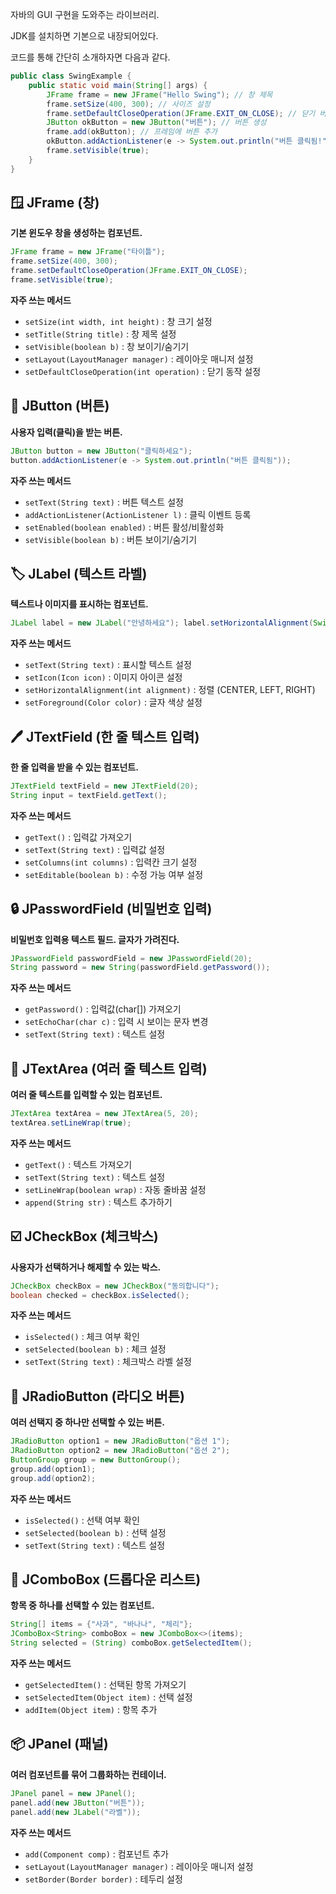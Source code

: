 자바의 GUI 구현을 도와주는 라이브러리.

JDK를 설치하면 기본으로 내장되어있다.

코드를 통해 간단히 소개하자면 다음과 같다.

```java
public class SwingExample {
    public static void main(String[] args) {
        JFrame frame = new JFrame("Hello Swing"); // 창 제목
        frame.setSize(400, 300); // 사이즈 설정
        frame.setDefaultCloseOperation(JFrame.EXIT_ON_CLOSE); // 닫기 버튼 클릭시 동작
        JButton okButton = new JButton("버튼"); // 버튼 생성
        frame.add(okButton); // 프레임에 버튼 추가
        okButton.addActionListener(e -> System.out.println("버튼 클릭됨!")); // 람다함수를 이용한 이벤트 리스너
        frame.setVisible(true);
    }
}
```

## 🪟 JFrame (창)

**기본 윈도우 창을 생성하는 컴포넌트.**

```java
JFrame frame = new JFrame("타이틀");
frame.setSize(400, 300);
frame.setDefaultCloseOperation(JFrame.EXIT_ON_CLOSE);
frame.setVisible(true);
```


**자주 쓰는 메서드**

- `setSize(int width, int height)` : 창 크기 설정
- `setTitle(String title)` : 창 제목 설정
- `setVisible(boolean b)` : 창 보이기/숨기기
- `setLayout(LayoutManager manager)` : 레이아웃 매니저 설정
- `setDefaultCloseOperation(int operation)` : 닫기 동작 설정

## 🔘 JButton (버튼)

**사용자 입력(클릭)을 받는 버튼.**


```java
JButton button = new JButton("클릭하세요");
button.addActionListener(e -> System.out.println("버튼 클릭됨"));
```

**자주 쓰는 메서드**

- `setText(String text)` : 버튼 텍스트 설정
- `addActionListener(ActionListener l)` : 클릭 이벤트 등록
- `setEnabled(boolean enabled)` : 버튼 활성/비활성화
- `setVisible(boolean b)` : 버튼 보이기/숨기기

## 🏷️ JLabel (텍스트 라벨)

**텍스트나 이미지를 표시하는 컴포넌트.**


```java
JLabel label = new JLabel("안녕하세요"); label.setHorizontalAlignment(SwingConstants.CENTER);
```

**자주 쓰는 메서드**

- `setText(String text)` : 표시할 텍스트 설정
- `setIcon(Icon icon)` : 이미지 아이콘 설정
- `setHorizontalAlignment(int alignment)` : 정렬 (CENTER, LEFT, RIGHT)
- `setForeground(Color color)` : 글자 색상 설정

## 🖊️ JTextField (한 줄 텍스트 입력)

**한 줄 입력을 받을 수 있는 컴포넌트.**

```java
JTextField textField = new JTextField(20);
String input = textField.getText();
```

**자주 쓰는 메서드**

- `getText()` : 입력값 가져오기
- `setText(String text)` : 입력값 설정
- `setColumns(int columns)` : 입력칸 크기 설정
- `setEditable(boolean b)` : 수정 가능 여부 설정

## 🔒 JPasswordField (비밀번호 입력)

**비밀번호 입력용 텍스트 필드. 글자가 가려진다.**

```java
JPasswordField passwordField = new JPasswordField(20);
String password = new String(passwordField.getPassword());
```

**자주 쓰는 메서드**

- `getPassword()` : 입력값(char[]) 가져오기
- `setEchoChar(char c)` : 입력 시 보이는 문자 변경
- `setText(String text)` : 텍스트 설정

## 📝 JTextArea (여러 줄 텍스트 입력)

**여러 줄 텍스트를 입력할 수 있는 컴포넌트.**

```java
JTextArea textArea = new JTextArea(5, 20);
textArea.setLineWrap(true);
```

**자주 쓰는 메서드**

- `getText()` : 텍스트 가져오기
- `setText(String text)` : 텍스트 설정
- `setLineWrap(boolean wrap)` : 자동 줄바꿈 설정
- `append(String str)` : 텍스트 추가하기

## ☑️ JCheckBox (체크박스)

**사용자가 선택하거나 해제할 수 있는 박스.**


```java
JCheckBox checkBox = new JCheckBox("동의합니다");
boolean checked = checkBox.isSelected();
```

**자주 쓰는 메서드**

- `isSelected()` : 체크 여부 확인
- `setSelected(boolean b)` : 체크 설정
- `setText(String text)` : 체크박스 라벨 설정

## 🔘 JRadioButton (라디오 버튼)

**여러 선택지 중 하나만 선택할 수 있는 버튼.**


```java
JRadioButton option1 = new JRadioButton("옵션 1");
JRadioButton option2 = new JRadioButton("옵션 2");
ButtonGroup group = new ButtonGroup();
group.add(option1);
group.add(option2);
```

**자주 쓰는 메서드**

- `isSelected()` : 선택 여부 확인
- `setSelected(boolean b)` : 선택 설정
- `setText(String text)` : 텍스트 설정

## 🔽 JComboBox (드롭다운 리스트)

**항목 중 하나를 선택할 수 있는 컴포넌트.**


```java
String[] items = {"사과", "바나나", "체리"};
JComboBox<String> comboBox = new JComboBox<>(items);
String selected = (String) comboBox.getSelectedItem();
```

**자주 쓰는 메서드**

- `getSelectedItem()` : 선택된 항목 가져오기
- `setSelectedItem(Object item)` : 선택 설정
- `addItem(Object item)` : 항목 추가

## 📦 JPanel (패널)

**여러 컴포넌트를 묶어 그룹화하는 컨테이너.**

```java
JPanel panel = new JPanel();
panel.add(new JButton("버튼"));
panel.add(new JLabel("라벨"));
```

**자주 쓰는 메서드**

- `add(Component comp)` : 컴포넌트 추가
- `setLayout(LayoutManager manager)` : 레이아웃 매니저 설정
- `setBorder(Border border)` : 테두리 설정